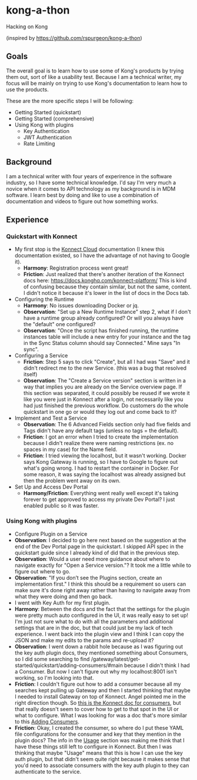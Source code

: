 # kong-a-thon
Hacking on Kong

(inspired by https://github.com/rspurgeon/kong-a-thon)

## Goals
The overall goal is to learn how to use some of Kong's products by trying them out, sort of like a usability test. Because I am a technical writer, my focus will be mainly on trying to use Kong's documentation to learn how to use the products.

These are the more specific steps I will be following:
- Getting Started (quickstart)
- Getting Started (comprehensive)
- Using Kong with plugins
  - Key Authentication
  - JWT Authentication
  - Rate Limiting

## Background
I am a technical writer with four years of experirence in the software industry, so I have some technical knowledge. I'd say I'm very much a novice when it comes to API technology as my background is in MDM software. I learn best by doing and like to use a combination of documentation and videos to figure out how something works. 

## Experience
### Quickstart with Konnect
- My first stop is the [Konnect Cloud](https://docs.konghq.com/konnect/) documentation (I knew this documentation existed, so I have the advantage of not having to Google it). 
  - **Harmony**: Registration process went great!
  - **Friction**: Just realized that there's another iteration of the Konnect docs here: https://docs.konghq.com/konnect-platform/ This is kind of confusing because they contain similar, but not the same, content. I didn't notice it because it's lower in the list of docs in the Docs tab.
- Configuring the Runtime
  - **Harmony**: No issues downloading Docker or jq. 
  - **Observation**: "Set up a New Runtime Instance" step 2, what if I don't have a runtime group already configured? Or will you always have the "default" one configured? 
  - **Observation**: "Once the script has finished running, the runtime instances table will include a new entry for your instance and the tag in the Sync Status column should say Connected." Mine says "In sync".
- Configuring a Service
  - **Friction**: Step 5 says to click "Create", but all I had was "Save" and it didn't redirect me to the new Service. (this was a bug that resolved itself)
  - **Observation**: The "Create a Service version" section is written in a way that implies you are already on the Service overview page. If this section was separated, it could possibly be reused if we wrote it like you were just in Konnect after a login, not necessarily like you had just finished the previous workflow. Do customers do the whole quickstart in one go or would they log out and come back to it? 
- Implement and Test a Service
  - **Observation**: The 6 Advanced Fields section only had five fields and Tags didn't have any default tags (unless no tags = the default).
  - **Friction**: I got an error when I tried to create the implementation because I didn't realize there were naming restrictions (ex. no spaces in my case) for the Name field.
  - **Friction**: I tried viewing the localhost, but it wasn't working. Docker says Kong Gateway is running, so I have to Google to figure out what's going wrong. I had to restart the container in Docker. For some reason, it was saying the localhost was already assigned but then the problem went away on its own.
- Set Up and Access Dev Portal
  - **Harmony/Friction**: Everything went really well except it's taking forever to get approved to access my private Dev Portal? I just enabled public so it was faster.

### Using Kong with plugins
-  Configure Plugin on a Service
  -  **Observation**: I decided to go here next based on the suggestion at the end of the Dev Portal page in the quickstart. I skipped API spec in the quickstart guide since I already kind of did that in the previous step.
  - **Observation**: Would a user need more guidance about where to navigate exactly for "Open a Service version."? It took me a little while to figure out where to go.
  - **Observation**: "If you don’t see the Plugins section, create an implementation first." I think this should be a requirement so users can make sure it's done right away rather than having to navigate away from what they were doing and then go back.
  - I went with Key Auth for my first plugin.
  - **Harmony**: Between the docs and the fact that the settings for the plugin were pretty much auto configured in the UI, it was really easy to set up! I'm just not sure what to do with all the parameters and additional settings that are in the doc, but that could just be my lack of tech experience. I went back into the plugin view and I think I can copy the JSON and make my edits to the params and re-upload it?
  - **Observation**: I went down a rabbit hole because as I was figuring out the key auth plugin docs, they mentioned something about Consumers, so I did some searching to find /gateway/latest/get-started/quickstart/adding-consumers/#main because I didn't think I had a Consumer. But now I can't figure out why my localhost:8001 isn't working, so I'm looking into that.
  - **Friction**: I couldn't figure out how to add a consumer because all my searches kept pulling up Gateway and then I started thinking that maybe I needed to install Gateway on top of Konnect. Angel pointed me in the right direction though. So [this is the Konnect doc for consumers](https://konnect--kongdocs.netlify.app/konnect/runtime-manager/gateway-config/), but that really doesn't seem to cover how to get to that spot in the UI or what to configure. What I was looking for was a doc that's more similar to this [Adding Consumers](https://konnect--kongdocs.netlify.app/gateway/latest/get-started/quickstart/adding-consumers/#main).
  - **Friction**: Okay, I created the consumer, so where do I put these YAML file configurations for the consumer and key that they mention in the plugin docs? The info in the [Usage](https://konnect--kongdocs.netlify.app/hub/kong-inc/key-auth/#usage) section was making me think that I have these things still left to configure in Konnect. But then I was thinking that maybe "Usage" means that this is how I can use the key auth plugin, but that didn't seem quite right because it makes sense that you'd need to associate consumers with the key auth plugin to they can authenticate to the service.
